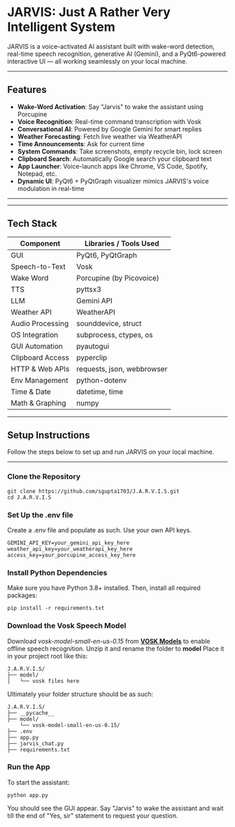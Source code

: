 # JARVIS: Just A Rather Very Intelligent System

JARVIS is a voice-activated AI assistant built with wake-word detection, real-time speech recognition, generative AI (Gemini), and a PyQt6-powered interactive UI — all working seamlessly on your local machine.


---

## Features

- **Wake-Word Activation**: Say "Jarvis" to wake the assistant using Porcupine
- **Voice Recognition**: Real-time command transcription with Vosk
- **Conversational AI**: Powered by Google Gemini for smart replies
- **Weather Forecasting**: Fetch live weather via WeatherAPI
- **Time Announcements**: Ask for current time
- **System Commands**: Take screenshots, empty recycle bin, lock screen
- **Clipboard Search**: Automatically Google search your clipboard text
- **App Launcher**: Voice-launch apps like Chrome, VS Code, Spotify, Notepad, etc.
- **Dynamic UI**: PyQt6 + PyQtGraph visualizer mimics JARVIS's voice modulation in real-time

---


---

## Tech Stack

| Component         | Libraries / Tools Used             |
|------------------|-------------------------------------|
| GUI               | PyQt6, PyQtGraph                   |
| Speech-to-Text    | Vosk                               |
| Wake Word         | Porcupine (by Picovoice)           |
| TTS               | pyttsx3                            |
| LLM               | Gemini API                         |
| Weather API       | WeatherAPI                         |
| Audio Processing  | sounddevice, struct                |
| OS Integration    | subprocess, ctypes, os             |
| GUI Automation    | pyautogui                          |
| Clipboard Access  | pyperclip                          |
| HTTP & Web APIs   | requests, json, webbrowser         |
| Env Management    | python-dotenv                      |
| Time & Date       | datetime, time                     |
| Math & Graphing   | numpy                              |

---

## Setup Instructions

Follow the steps below to set up and run JARVIS on your local machine.

---

### Clone the Repository

```
git clone https://github.com/sgupta1703/J.A.R.V.I.S.git
cd J.A.R.V.I.S
```

### Set Up the .env file

Create a .env file and populate as such. Use your own API keys.

```
GEMINI_API_KEY=your_gemini_api_key_here
weather_api_key=your_weatherapi_key_here
access_key=your_porcupine_access_key_here
```

### Install Python Dependencies

Make sure you have Python 3.8+ installed. Then, install all required packages:

```
pip install -r requirements.txt
```

### Download the Vosk Speech Model

Download *vosk-model-small-en-us-0.15* from **[VOSK Models](https://alphacephei.com/vosk/models)** to enable offline speech recognition.
Unzip it and rename the folder to **model**
Place it in your project root like this:

```
J.A.R.V.I.S/
├── model/
│   └── vosk files here
```

Ultimately your folder structure should be as such:

```
J.A.R.V.I.S/
├── __pycache__
├── model/
    └── vosk-model-small-en-us-0.15/
├── .env
├── app.py
├── jarvis_chat.py
├── requirements.txt
```

### Run the App

To start the assistant:

```
python app.py
```
You should see the GUI appear. Say "Jarvis" to wake the assistant and wait till the end of "Yes, sir" statement to request your question.






